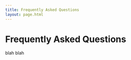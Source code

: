 ```yaml
---
title: Frequently Asked Questions
layout: page.html
---
```


# Frequently Asked Questions

blah blah
